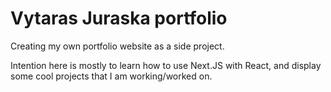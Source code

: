 # Vytaras Juraska portfolio
Creating my own portfolio website as a side project.

Intention here is mostly to learn how to use Next.JS with React, and display some cool projects that I am working/worked on.
